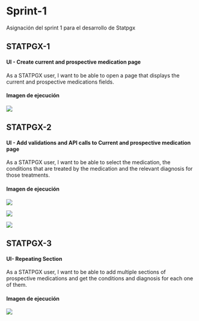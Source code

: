 # Sprint-1
Asignación del sprint 1 para el desarrollo de Statpgx

## STATPGX-1
#### UI - Create current and prospective medication page
As a STATPGX user, I want to be able to open a page that displays the current and prospective medications fields.

#### Imagen de ejecución
![](https://i.imgur.com/rPahTeT.png)


## STATPGX-2
#### UI - Add validations and API calls to Current and prospective medication page
As a STATPGX user, I want to be able to select the medication, the conditions that are treated by the medication and the relevant diagnosis for those treatments.

#### Imagen de ejecución
![](https://i.imgur.com/nigzERO.png)

![](https://i.imgur.com/xMs4UHJ.png)

![](https://i.imgur.com/BHujDwa.png)


## STATPGX-3
#### UI- Repeating Section
As a STATPGX user, I want to be able to add multiple sections of prospective medications and get the conditions and diagnosis for each one of them.

#### Imagen de ejecución
![](https://i.imgur.com/WkunBdG.png)



